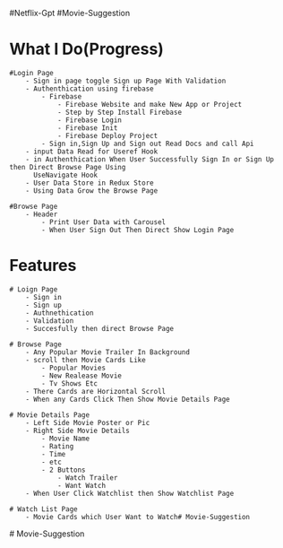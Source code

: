 #Netflix-Gpt
#Movie-Suggestion 

# What I Do(Progress)
    #Login Page
        - Sign in page toggle Sign up Page With Validation
        - Authenthication using firebase
            - Firebase
                - Firebase Website and make New App or Project
                - Step by Step Install Firebase
                - Firebase Login 
                - Firebase Init
                - Firebase Deploy Project
            - Sign in,Sign Up and Sign out Read Docs and call Api 
        - input Data Read for Useref Hook
        - in Authenthication When User Successfully Sign In or Sign Up then Direct Browse Page Using
          UseNavigate Hook
        - User Data Store in Redux Store
        - Using Data Grow the Browse Page 

    #Browse Page
        - Header
            - Print User Data with Carousel
            - When User Sign Out Then Direct Show Login Page

# Features
    # Loign Page
        - Sign in 
        - Sign up
        - Authnethication
        - Validation
        - Succesfully then direct Browse Page

    # Browse Page   
        - Any Popular Movie Trailer In Background
        - scroll then Movie Cards Like
            - Popular Movies
            - New Realease Movie
            - Tv Shows Etc
        - There Cards are Horizontal Scroll
        - When any Cards Click Then Show Movie Details Page

    # Movie Details Page
        - Left Side Movie Poster or Pic
        - Right Side Movie Details
            - Movie Name
            - Rating
            - Time
            - etc
            - 2 Buttons 
                - Watch Trailer
                - Want Watch
        - When User Click Watchlist then Show Watchlist Page

    # Watch List Page
        - Movie Cards which User Want to Watch#   M o v i e - S u g g e s t i o n  
 #   M o v i e - S u g g e s t i o n  
 